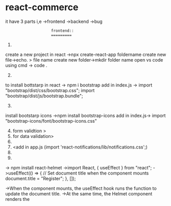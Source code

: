 # react-commerce

it have 3 parts i,e 
    ->frontend
    ->backend
    ->bug

                        frontend::
                        =========
1.    <create-react-app foldername>
create a new project in react ->npx create-react-app foldername create new file->echo. > file name create new folder->mkdir folder name open vs code using cmd -> code .

2.   <npm i bootstrap>
to install bottstarp in react -> npm i bootstrap add in index.js -> import "bootstrap/dist/css/bootstrap.css"; import "bootstrap/dist/js/bootstrap.bundle";

3.   <npm install bootstrap-icons>
install bootstarp icons ->npm install bootstrap-icons add in index.js-> import "bootstrap-icons/font/bootstrap-icons.css"

4.  <npm i formik->form validtion >
5.  <npm i yup->for data validation>
6.  <npm i react-notifications>
7.  <add in app.js  (import 'react-notifications/lib/notifications.css';)
8.  <npm install react-helmet>
9.  <to install fontawesome library>

-> npm install react-helmet ->import React, { useEffect } from "react"; ->useEffect(() => { // Set document title when the component mounts document.title = "Register"; }, []);

->When the component mounts, the useEffect hook runs the function to update the document title.
->At the same time, the Helmet component renders the <title> tag with the specified title.
->React Helmet then manages updating the document head with the content of the <Helmet> component.
->This approach ensures that the document title is dynamically updated based on the component being rendered,       
>providing a seamless user experience.

->use of react useffct hook ::In React, useEffect is a hook that can be used to run side effects or manage state changes after 
10. <npm i react-csv> to download csv format in table data
11. <npm install jspdf jspdf-autotable> to download in pdf format
    ->import {jsPDF} from "jspdf";
    ->import 'jspdf-autotable'; import these file otheerwise not downloadable
12. -><npm i reactstrap>
12. -><npm install sweetalert2>
12. -><npm i zxcvbn> (for progress bar(strong password))
13. -><npm install react-hook-form>(for form validation and update purpose)
14. -><npm install chart.js>(for pie chart data shown)

abstract::
=========
->1st we configure both frontend and and backend.
=>user registered 1st and after that 1st of all we define manually one user have admin thats why they acess admin page .
->and register page validate using formik and yup also registered user shown after successfully submitng form i,e react notifications
->after that we configure how manny user registered shown that shown by admin dynamically
day-4::(addeditregister.jsx)
======
->to show data in tabular format
->export csv download
->pdf format data download
->print data
->searching functionality
->modal data fuctionality and update button inside data shown modal inside form (using react-strap)
->add pagination

day-5::(addeditregister.jsx)
======
->add and show single data using eye icon 
->edit functionality using formik(when click on toggle2 it is open for modal and inside this call onsubmit() function it set values    and   after that  handle submit able to edit the data)
->deleted functionality using sweetalert2
->show all types of notification
->add subadmin
->show password icon functionality
->in registering time data goes to database (password) in hashing format

day-6::
======
->show data in table format(subadmin.jsx)
->eye functionality(subadmin.jsx)
->csv download(subadmin.jsx)
->searching functionality(subadmin.jsx)
day-7::
=======
->update functionalty (using react-form-hook)(subadmin.jsx)
->delete functionality(subadmin.jsx)
->type column role data shown(subadmin.jsx)
->add tracker functionality like if user or admin or subadmin without login they can not acess dashboard or any other page (user dashboard and admin dashboard using session)

day-8::
======
->print page functionality(subadmin.jsx)
->pdf format download(subadmin.jsx)
->remember me functionalty in login page (add email and password store in cookies and expariry time)
->count user,admin,and subadmin shown in admin dashboard
->also data shown in pie chart format

day-9::
======
->update and show category data also edit and update data and delete functionality
->soft delte functionality both adminuser and categories table




                             backend::
                             =========

->create a backend folder
    ->inside package.json to write("start":"nodemon server.js")
    ->inside backend to run comand(npm init -y)->to install package.json
    ->inside backend to run command(npm i mysql express nodemon cors)
    ->if mysql not worked to expicitly install(npm install mysql2)
    ->npm i bcrypt (for hashing password using sal and gensalt)




                                            bug::
                                            ====
->validation not worked in addeditregister.jsx(update form)
->show user data like(ok,cancel,cross icon) not worked.   (bug fixed successfully!)
->show user data like(ok,cancel,cross icon) not worked.(subadmin.jsx)  (bug fixed successfully!)





<!-- inbuilt changes -->
in dashboard2.jsx  line number 1028 to 1068 comment out
below code

 <!-- {/*<div className="s-skeleton s-skeleton--h-600 s-skeleton--bg-grey">
        <div className="owl-carousel primary-style-1" id="sitemakers-slider">
        <div className="sitemakers-slide sitemakers-slide--1" style={{backgroundImage: `url("./frontend/images/banners/sitemaker-slider-banner-1.png")`}}>
        <div className="container">
              <div className="row">
                <div className="col-12">
                  <div className="slider-content slider-content--animation">
                    <span className="content-span-2 u-c-secondary">10% Off on T-Shirts</span>
                    <a className="shop-now-link btn--e-brand" href="shop-side-version-2.html">SHOP NOW</a></div>
                </div>
              </div>
            </div>
          </div>
          <div className="sitemakers-slide sitemakers-slide--2" style={{backgroundImage: `url("./frontend/images/banners/sitemaker-slider-banner-2.png")`}}>
            <div className="container">
              <div className="row">
                <div className="col-12">
                  <div className="slider-content slider-content--animation">
                    <span className="content-span-2 u-c-secondary">20% Off on T-Shirts</span>
                    <a className="shop-now-link btn--e-brand" href="shop-side-version-2.html">SHOP NOW</a></div>
                </div>
              </div>
            </div>
          </div>
          <div className="sitemakers-slide sitemakers-slide--3" style={{backgroundImage: `url("./frontend/images/banners/sitemaker-slider-banner-3.png")`}}>
            <div className="container">
              <div className="row">
                <div className="col-12">
                  <div className="slider-content slider-content--animation">
                    <span className="content-span-2 u-c-secondary">15% Off on Jackets</span>
                    <a className="shop-now-link btn--e-brand" href="shop-side-version-2.html">SHOP NOW</a></div>
                </div>
              </div>
            </div>
          </div>
        </div>
      </div>*/} -->



2.also change in app.css line number 989
before
.aspect__img {
  position: absolute;
  width: 100%;
  height: 100%; }

  after change
.aspect__img {
  position: relative;
  width: 100%;
  height: 100%; }      